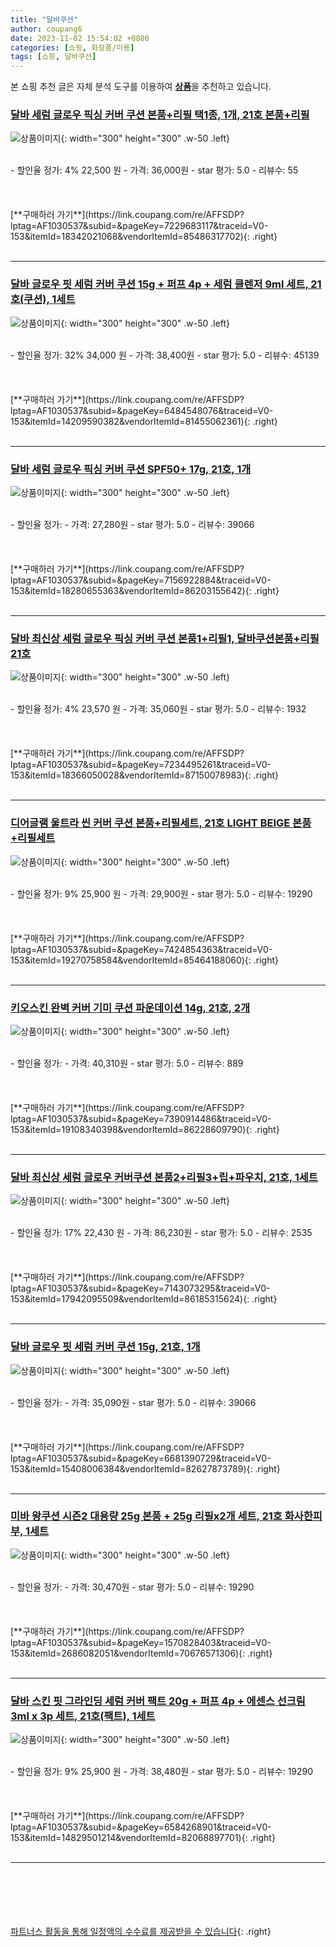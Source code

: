 ```yaml
---
title: "달바쿠션"
author: coupang6
date: 2023-11-02 15:54:02 +0800
categories: [쇼핑, 화장품/미용]
tags: [쇼핑, 달바쿠션]
---
```


본 쇼핑 추천 글은 자체 분석 도구를 이용하여 [**상품**](https://link.coupang.com/a/bao1ui)을 추천하고 있습니다.

### [달바 세럼 글로우 픽싱 커버 쿠션 본품+리필 택1종, 1개, 21호 본품+리필](https://link.coupang.com/re/AFFSDP?lptag=AF1030537&subid=&pageKey=7229683117&traceid=V0-153&itemId=18342021068&vendorItemId=85486317702)

![상품이미지](https://thumbnail7.coupangcdn.com/thumbnails/remote/230x230ex/image/vendor_inventory/0197/1497b795017cbef39e52cf79a2ec6525a4c9eb80e7da9eb42ab3dfd8d255.jpg){: width="300" height="300" .w-50 .left}


<br>
- 할인율 정가: 4%  22,500   원
- 가격: 36,000원
- star 평가: 5.0
- 리뷰수: 55
<br>
<br>
<br>
<br>
[**구매하러 가기**](https://link.coupang.com/re/AFFSDP?lptag=AF1030537&subid=&pageKey=7229683117&traceid=V0-153&itemId=18342021068&vendorItemId=85486317702){: .right}
<br>
<br>

---

### [달바 글로우 핏 세럼 커버 쿠션 15g + 퍼프 4p + 세럼 클렌저 9ml 세트, 21호(쿠션), 1세트](https://link.coupang.com/re/AFFSDP?lptag=AF1030537&subid=&pageKey=6484548076&traceid=V0-153&itemId=14209590382&vendorItemId=81455062361)

![상품이미지](https://thumbnail8.coupangcdn.com/thumbnails/remote/230x230ex/image/retail/images/2011779594429916-e1054243-74e3-4e0e-8abc-61dad013d1cc.jpg){: width="300" height="300" .w-50 .left}


<br>
- 할인율 정가: 32%  34,000   원
- 가격: 38,400원
- star 평가: 5.0
- 리뷰수: 45139
<br>
<br>
<br>
<br>
[**구매하러 가기**](https://link.coupang.com/re/AFFSDP?lptag=AF1030537&subid=&pageKey=6484548076&traceid=V0-153&itemId=14209590382&vendorItemId=81455062361){: .right}
<br>
<br>

---

### [달바 세럼 글로우 픽싱 커버 쿠션 SPF50+ 17g, 21호, 1개](https://link.coupang.com/re/AFFSDP?lptag=AF1030537&subid=&pageKey=7156922884&traceid=V0-153&itemId=18280655363&vendorItemId=86203155642)

![상품이미지](https://thumbnail7.coupangcdn.com/thumbnails/remote/230x230ex/image/retail/images/2023/06/07/12/2/9044dc78-7e87-46aa-8e91-c716d24cc7de.jpg){: width="300" height="300" .w-50 .left}


<br>
- 할인율 정가: 
- 가격: 27,280원
- star 평가: 5.0
- 리뷰수: 39066
<br>
<br>
<br>
<br>
[**구매하러 가기**](https://link.coupang.com/re/AFFSDP?lptag=AF1030537&subid=&pageKey=7156922884&traceid=V0-153&itemId=18280655363&vendorItemId=86203155642){: .right}
<br>
<br>

---

### [달바 최신상 세럼 글로우 픽싱 커버 쿠션 본품1+리필1, 달바쿠션본품+리필21호](https://link.coupang.com/re/AFFSDP?lptag=AF1030537&subid=&pageKey=7234495261&traceid=V0-153&itemId=18366050028&vendorItemId=87150078983)

![상품이미지](https://thumbnail8.coupangcdn.com/thumbnails/remote/230x230ex/image/vendor_inventory/f3f1/2631eddc7d28954da906861684d4e2d9b0a570afbf11fadb3567712e2c2d.jpg){: width="300" height="300" .w-50 .left}


<br>
- 할인율 정가: 4%  23,570   원
- 가격: 35,060원
- star 평가: 5.0
- 리뷰수: 1932
<br>
<br>
<br>
<br>
[**구매하러 가기**](https://link.coupang.com/re/AFFSDP?lptag=AF1030537&subid=&pageKey=7234495261&traceid=V0-153&itemId=18366050028&vendorItemId=87150078983){: .right}
<br>
<br>

---

### [디어글램 울트라 씬 커버 쿠션 본품+리필세트, 21호 LIGHT BEIGE 본품+리필세트](https://link.coupang.com/re/AFFSDP?lptag=AF1030537&subid=&pageKey=7424854363&traceid=V0-153&itemId=19270758584&vendorItemId=85464188060)

![상품이미지](https://thumbnail9.coupangcdn.com/thumbnails/remote/230x230ex/image/vendor_inventory/8ec6/eba90454ab9a4ca08ef77e70e489ee368be90411f09dadac05cab958116a.jpg){: width="300" height="300" .w-50 .left}


<br>
- 할인율 정가: 9%  25,900   원
- 가격: 29,900원
- star 평가: 5.0
- 리뷰수: 19290
<br>
<br>
<br>
<br>
[**구매하러 가기**](https://link.coupang.com/re/AFFSDP?lptag=AF1030537&subid=&pageKey=7424854363&traceid=V0-153&itemId=19270758584&vendorItemId=85464188060){: .right}
<br>
<br>

---

### [키오스킨 완벽 커버 기미 쿠션 파운데이션 14g, 21호, 2개](https://link.coupang.com/re/AFFSDP?lptag=AF1030537&subid=&pageKey=7390914486&traceid=V0-153&itemId=19108340398&vendorItemId=86228609790)

![상품이미지](https://thumbnail6.coupangcdn.com/thumbnails/remote/230x230ex/image/vendor_inventory/b8ff/d06a926b0d835ee43f866d549f744df29ba9c8aabd517b2e745b7714577e.jpg){: width="300" height="300" .w-50 .left}


<br>
- 할인율 정가: 
- 가격: 40,310원
- star 평가: 5.0
- 리뷰수: 889
<br>
<br>
<br>
<br>
[**구매하러 가기**](https://link.coupang.com/re/AFFSDP?lptag=AF1030537&subid=&pageKey=7390914486&traceid=V0-153&itemId=19108340398&vendorItemId=86228609790){: .right}
<br>
<br>

---

### [달바 최신상 세럼 글로우 커버쿠션 본품2+리필3+립+파우치, 21호, 1세트](https://link.coupang.com/re/AFFSDP?lptag=AF1030537&subid=&pageKey=7143073295&traceid=V0-153&itemId=17942095509&vendorItemId=86185315624)

![상품이미지](https://thumbnail9.coupangcdn.com/thumbnails/remote/230x230ex/image/vendor_inventory/0c8f/80a97fbb38fab00245562b5b291994f6f24a5a73aee41d3471a36b00daa5.png){: width="300" height="300" .w-50 .left}


<br>
- 할인율 정가: 17%  22,430   원
- 가격: 86,230원
- star 평가: 5.0
- 리뷰수: 2535
<br>
<br>
<br>
<br>
[**구매하러 가기**](https://link.coupang.com/re/AFFSDP?lptag=AF1030537&subid=&pageKey=7143073295&traceid=V0-153&itemId=17942095509&vendorItemId=86185315624){: .right}
<br>
<br>

---

### [달바 글로우 핏 세럼 커버 쿠션 15g, 21호, 1개](https://link.coupang.com/re/AFFSDP?lptag=AF1030537&subid=&pageKey=6681390729&traceid=V0-153&itemId=15408006384&vendorItemId=82627873789)

![상품이미지](https://thumbnail8.coupangcdn.com/thumbnails/remote/230x230ex/image/rs_quotation_api/zi4j6ypa/20562e96e3cf41a8adbeb4a99efabec8.png){: width="300" height="300" .w-50 .left}


<br>
- 할인율 정가: 
- 가격: 35,090원
- star 평가: 5.0
- 리뷰수: 39066
<br>
<br>
<br>
<br>
[**구매하러 가기**](https://link.coupang.com/re/AFFSDP?lptag=AF1030537&subid=&pageKey=6681390729&traceid=V0-153&itemId=15408006384&vendorItemId=82627873789){: .right}
<br>
<br>

---

### [미바 왕쿠션 시즌2 대용량 25g 본품 + 25g 리필x2개 세트, 21호 화사한피부, 1세트](https://link.coupang.com/re/AFFSDP?lptag=AF1030537&subid=&pageKey=1570828403&traceid=V0-153&itemId=2686082051&vendorItemId=70676571306)

![상품이미지](https://thumbnail7.coupangcdn.com/thumbnails/remote/230x230ex/image/retail/images/7885409474468410-c44983d6-44e7-4bb7-a1c2-01a3aab563ea.jpg){: width="300" height="300" .w-50 .left}


<br>
- 할인율 정가: 
- 가격: 30,470원
- star 평가: 5.0
- 리뷰수: 19290
<br>
<br>
<br>
<br>
[**구매하러 가기**](https://link.coupang.com/re/AFFSDP?lptag=AF1030537&subid=&pageKey=1570828403&traceid=V0-153&itemId=2686082051&vendorItemId=70676571306){: .right}
<br>
<br>

---

### [달바 스킨 핏 그라인딩 세럼 커버 팩트 20g + 퍼프 4p + 에센스 선크림 3ml x 3p 세트, 21호(팩트), 1세트](https://link.coupang.com/re/AFFSDP?lptag=AF1030537&subid=&pageKey=6584268901&traceid=V0-153&itemId=14829501214&vendorItemId=82068897701)

![상품이미지](https://thumbnail6.coupangcdn.com/thumbnails/remote/230x230ex/image/retail/images/3749186083465488-4100c15e-bda7-4d08-85db-d6ca6322f7a2.jpg){: width="300" height="300" .w-50 .left}


<br>
- 할인율 정가: 9%  25,900   원
- 가격: 38,480원
- star 평가: 5.0
- 리뷰수: 19290
<br>
<br>
<br>
<br>
[**구매하러 가기**](https://link.coupang.com/re/AFFSDP?lptag=AF1030537&subid=&pageKey=6584268901&traceid=V0-153&itemId=14829501214&vendorItemId=82068897701){: .right}
<br>
<br>

---
<br><br><br><br><br> [파트너스 활동을 통해 일정액의 수수료를 제공받을 수 있습니다](https://link.coupang.com/a/bao1ui){: .right}